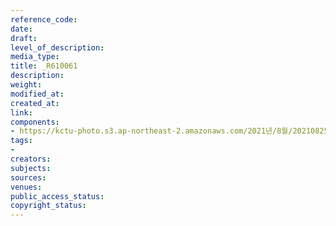 ```yaml
---
reference_code: 
date: 
draft: 
level_of_description: 
media_type: 
title: _R610061
description: 
weight: 
modified_at: 
created_at: 
link: 
components:
- https://kctu-photo.s3.ap-northeast-2.amazonaws.com/2021년/8월/20210825_하반기+총파업+대장정_대구/_R610061.jpg
tags:
- 
creators: 
subjects: 
sources: 
venues: 
public_access_status: 
copyright_status: 
---
```

